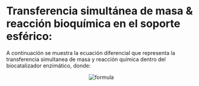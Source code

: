 

# Transferencia simultánea de masa & reacción bioquímica en el soporte esférico:

A continuación se muestra la ecuación diferencial que representa la transferencia simultanea de masa y reacción química dentro del biocatalizador enzimático, donde:

<div align="center">
  <img alt="formula" src="https://render.githubusercontent.com/render/math?math=\frac{d^{2}%20S}{dr^{2}}%20%2B\frac{dS}{dr}\frac{2}{r}%20%2B\phi%20^{2}\frac{\beta%20*S}{\beta%20%2BS}%20=0" />
</div>